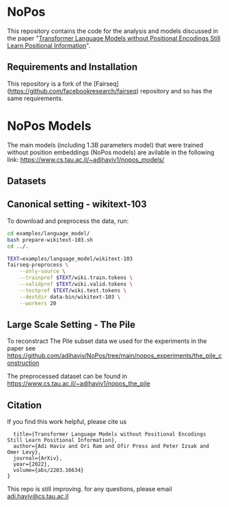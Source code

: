 # NoPos
This repository contains the code for the analysis and models discussed in the paper "[Transformer Language Models without Positional Encodings Still Learn Positional Information](https://arxiv.org/abs/2203.16634)".

## Requirements and Installation
This repository is a fork of the [Fairseq] (https://github.com/facebookresearch/fairseq) repository and so has the same requirements.

# NoPos Models
The main models (including 1.3B parameters model) that were trained without position embeddings (NoPos models) are avilable in the following link: https://www.cs.tau.ac.il/~adihaviv1/nopos_models/

## Datasets
## Canonical setting - wikitext-103 

To download and preprocess the data, run:
```bash
cd examples/language_model/
bash prepare-wikitext-103.sh
cd ../.

TEXT=examples/language_model/wikitext-103
fairseq-preprocess \
    --only-source \
    --trainpref $TEXT/wiki.train.tokens \
    --validpref $TEXT/wiki.valid.tokens \
    --testpref $TEXT/wiki.test.tokens \
    --destdir data-bin/wikitext-103 \
    --workers 20
```

## Large Scale Setting - The Pile
To reconstract The Pile subset data we used for the experiments in the paper see https://github.com/adihaviv/NoPos/tree/main/nopos_experiments/the_pile_construction

The preprocessed dataset can be found in https://www.cs.tau.ac.il/~adihaviv1/nopos_the_pile
    
## Citation

If you find this work helpful, please cite us
```@article{Haviv2022TransformerLM,
  title={Transformer Language Models without Positional Encodings Still Learn Positional Information},
  author={Adi Haviv and Ori Ram and Ofir Press and Peter Izsak and Omer Levy},
  journal={ArXiv},
  year={2022},
  volume={abs/2203.16634}
}
```

This repo is still improving. for any questions, please email adi.haviv@cs.tau.ac.il
